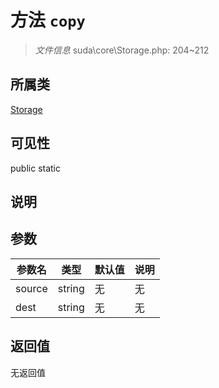 # 方法 `copy`

> *文件信息* suda\core\Storage.php: 204~212

## 所属类 

[Storage](../Storage.md)

## 可见性

 public static

## 说明



## 参数


| 参数名 | 类型 | 默认值 | 说明 |
|--------|-----|-------|-------|
| source |  string | 无 | 无 |
| dest |  string | 无 | 无 |



## 返回值

无返回值
